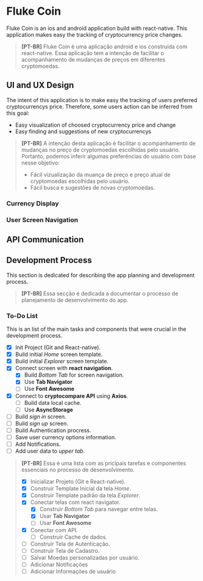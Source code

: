 # Fluke Coin

Fluke Coin is an ios and android application build with react-native. This application makes easy the tracking of cryptocurrency price changes.
> __[PT-BR]__ 
> Fluke Coin é uma aplicação android e ios construída com react-native. Essa aplicação tem a intenção  de facilitar o acompanhamento de mudanças de preços em diferentes cryptomoedas.

## UI and UX Design

The intent of this application is to make easy the tracking of users preferred cryptocurrencys price. Therefore, some users action can be inferred from this goal:
- Easy visualization of choosed cryptocurrency price and change
- Easy finding and suggestions of new cryptocurrencys 
> __[PT-BR]__ 
> A intenção desta aplicação é facilitar o acompanhamento de mudanças no preço de cryptomoedas escolhidas pelo usuário. Portanto, podemos inferir algumas preferências do usuário com base nesse objetivo:
>- Fácil vizualização da muança de preço e preço atual de cryptomoedas escolhidas pelo usuário.
>- Fácil busca e sugestões de novas cryptomoedas.

### Currency Display

### User Screen Navigation

## API Communication


## Development Process
This section is dedicated for describing the app planning and development process.
>__[PT-BR]__ 
>Essa secção é dedicada a documentar o processo de planejamento de desenvolvimento do app.

### To-Do List
This is an list of the main tasks and components that were crucial in the development process.
- [x] Init Project (Git and React-native).
- [x] Build initial _Home_ screen template.
- [x] Build initial _Explorer_ screen template.
- [x] Connect screen with __react navigation__.
    - [x] Build _Bottom Tab_ for screen navigation.
    - [x] Use __Tab Navigator__
    - [ ] Use __Font Awesome__
- [x] Connect to __cryptocompare API__ using __Axios__.
    - [ ] Build data local cache.
    - [ ] Use __AsyncStorage__
- [ ] Build _sign in_ screen.
- [ ] Build _sign up_ screen.
- [ ] Build Authentication procress.
- [ ] Save user currency options information.
- [ ] Add Notifications.
- [ ] Add user data to _upper tab_.
>__[PT-BR]__ 
> Essa é uma lista com as pricipais tarefas e componentes essenciais no processo de desenvolvimento.
>- [x] Inicializar Projeto (Git e React-native).
>- [x] Construir Template Inicial da tela _Home_.
>- [x] Construir Template padrão da tela _Explorer_.
>- [x] Conectar telas com react navigator.
>   - [x] Construir _Bottom Tab_ para navegar entre telas.
>   - [x] Usar __Tab Navigator__
>   - [ ] Usar __Font Awesome__
>- [x] Conectar com API.
>   - [ ] Construir Cache de dados.
>- [ ] Construir Tela de Autenticação.
>- [ ] Construir Tela de Cadastro.
>- [ ] Salvar Moedas personalizadas por usuário.
>- [ ] Adicionar Notificações
>- [ ] Adicionar Informações de usuário



